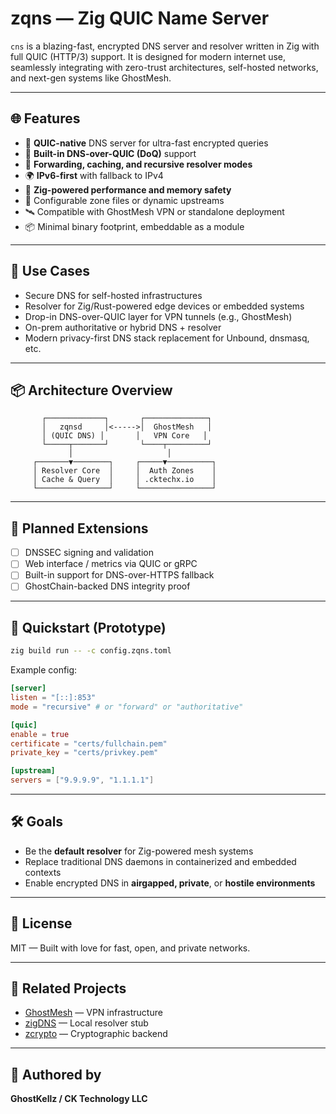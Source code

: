 # zqns — Zig QUIC Name Server

`cns` is a blazing-fast, encrypted DNS server and resolver written in Zig with full QUIC (HTTP/3) support. It is designed for modern internet use, seamlessly integrating with zero-trust architectures, self-hosted networks, and next-gen systems like GhostMesh.

---

## 🌐 Features

* 🚀 **QUIC-native** DNS server for ultra-fast encrypted queries
* 🔐 **Built-in DNS-over-QUIC (DoQ)** support
* 🔁 **Forwarding, caching, and recursive resolver modes**
* 🌍 **IPv6-first** with fallback to IPv4
* 🧱 **Zig-powered performance and memory safety**
* 🔧 Configurable zone files or dynamic upstreams
* 🛰️ Compatible with GhostMesh VPN or standalone deployment
* 📦 Minimal binary footprint, embeddable as a module

---

## 🔧 Use Cases

* Secure DNS for self-hosted infrastructures
* Resolver for Zig/Rust-powered edge devices or embedded systems
* Drop-in DNS-over-QUIC layer for VPN tunnels (e.g., GhostMesh)
* On-prem authoritative or hybrid DNS + resolver
* Modern privacy-first DNS stack replacement for Unbound, dnsmasq, etc.

---

## 📦 Architecture Overview

```
       ┌─────────────┐       ┌──────────────┐
       │   zqnsd     │<----->│  GhostMesh   │
       │ (QUIC DNS) │       │   VPN Core   │
       └─────┬───────┘       └────┬─────────┘
             │                     │
     ┌───────▼────────┐     ┌─────▼──────────┐
     │ Resolver Core  │     │  Auth Zones    │
     │ Cache & Query  │     │ .cktechx.io    │
     └────────────────┘     └────────────────┘
```

---

## 🚧 Planned Extensions

* [ ] DNSSEC signing and validation
* [ ] Web interface / metrics via QUIC or gRPC
* [ ] Built-in support for DNS-over-HTTPS fallback
* [ ] GhostChain-backed DNS integrity proof

---

## 🚀 Quickstart (Prototype)

```sh
zig build run -- -c config.zqns.toml
```

Example config:

```toml
[server]
listen = "[::]:853"
mode = "recursive" # or "forward" or "authoritative"

[quic]
enable = true
certificate = "certs/fullchain.pem"
private_key = "certs/privkey.pem"

[upstream]
servers = ["9.9.9.9", "1.1.1.1"]
```

---

## 🛠 Goals

* Be the **default resolver** for Zig-powered mesh systems
* Replace traditional DNS daemons in containerized and embedded contexts
* Enable encrypted DNS in **airgapped, private**, or **hostile environments**

---

## 📜 License

MIT — Built with love for fast, open, and private networks.

---

## 🔗 Related Projects

* [GhostMesh](https://github.com/GhostKellz/ghostmesh) — VPN infrastructure
* [zigDNS](https://github.com/GhostKellz/zigDNS) — Local resolver stub
* [zcrypto](https://github.com/GhostKellz/zcrypto) — Cryptographic backend

---

## 👻 Authored by

**GhostKellz / CK Technology LLC**

